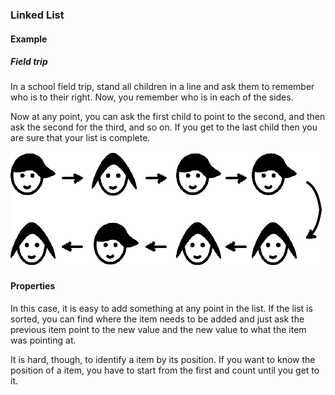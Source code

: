### Linked List

#### Example

##### Field trip

In a school field trip, stand all children in a line and ask them to remember
who is to their right. Now, you remember who is in each of the sides.

Now at any point, you can ask the first child to point to the second, and then
ask the second for the third, and so on. If you get to the last child then you
are sure that your list is complete.

![](02-02-linked-list.field-trip.png)

#### Properties

In this case, it is easy to add something at any point in the list. If the
list is sorted, you can find where the item needs to be added and just ask the
previous item point to the new value and the new value to what the item was
pointing at.

It is hard, though, to identify a item by its position. If you want to know
the position of a item, you have to start from the first and count until you
get to it.
